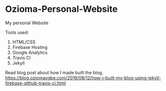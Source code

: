 # Ozioma-Personal-Website
My personal Website

Tools used: 


1. HTML/CSS
2. Firebase Hosting
3. Google Analytics
4. Travis CI
5. Jekyll

Read blog post about how I made built the blog. https://blog.oziomaogbe.com/2019/08/12/how-i-built-my-blog-using-jekyll-firebase-github-travis-ci.html 
